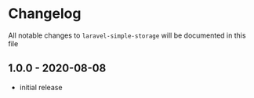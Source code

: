 # Changelog

All notable changes to `laravel-simple-storage` will be documented in this file

## 1.0.0 - 2020-08-08

- initial release
